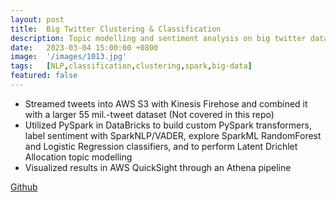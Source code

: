 ```yaml
---
layout: post
title:  Big Twitter Clustering & Classification
description: Topic modelling and sentiment analysis on big twitter data (4-55mil. tweets)
date:   2023-03-04 15:00:00 +0800
image:  '/images/1013.jpg'
tags:   [NLP,classification,clustering,spark,big-data]
featured: false
---
```


- Streamed tweets into AWS S3 with Kinesis Firehose and combined it with a larger 55 mil.-tweet dataset (Not covered in this repo)
- Utilized PySpark in DataBricks to build custom PySpark transformers, label sentiment with SparkNLP/VADER, explore SparkML RandomForest and Logistic Regression classifiers, and to perform Latent Drichlet Allocation topic modelling
- Visualized results in AWS QuickSight through an Athena pipeline

[Github](https://github.com/kevinjeswani/BigTwitter_Clustering-Classification)